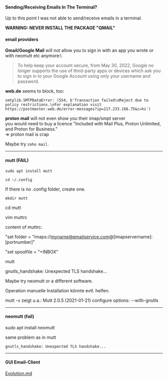 #### Sending/Receiving Emails In The Terminal?

Up to this point I was not able to send/receive emails in a terminal.

**WARNING: NEVER INSTALL THE PACKAGE "QMAIL"**

#### email providers

**Gmail/Google Mail** will not allow you to sign in with an app you wrote or with neomutt etc anymore:\
> To help keep your account secure, from May 30, 2022, ​​Google no longer supports the use of third-party apps
or devices which ask you to sign in to your Google Account using only your username and password.

**web.de** seems to block, too:
```
smtplib.SMTPDataError: (554, b'Transaction failed\nReject due to policy restrictions.\nFor explanation visit https://postmaster.web.de/error-messages?ip=217.233.166.75&c=hi')
```

**proton mail** will not even show you their imap/smpt server\
you would need to buy a licence "Included with Mail Plus, Proton Unlimited, and Proton for Business."\
=> proton mail is crap

Maybe try `zoho mail`.

***
#### mutt (FAIL)
```
sudo apt install mutt
```
```
cd ~/.config
```
If there is no .config folder, create one.
```
mkdir mutt
```
cd mutt

vim muttrc

content of muttrc:

"set folder = "imaps://myname@emailservice.com@[imapservername]:[portnumber]"

"set spoolfile = "+INBOX"

mutt

gnutls_handshake: Unexpected TLS handshake...

Maybe try neomutt or a different software.

Operation manuelle Installation könnte evtl. helfen.

mutt -v zeigt u.a.:
Mutt 2.0.5 (2021-01-21)
configure options: --with-gnutls

***
#### neomutt (fail)

sudo apt install neomutt

same problem as in mutt
```
gnutls_handshake: Unexpected TLS handshake...
```

***

#### GUI Email-Client

[Evolution.md](evolution.md)
